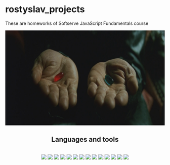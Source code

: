 # rostyslav_projects
These are homeworks of Softserve JavaScript Fundamentals course
<div align="center">
<img width="700px" height="300px" src="https://github.com/Matrix-citizen/Matrix-citizen/blob/main/404542.png" alt="Matrix banner">
</div>

<h2 align="center">Languages and tools</h2>

<br>
<div align="center">
<img src="https://img.icons8.com/color/48/000000/html-5--v1.png"/> <img src="https://img.icons8.com/color/48/000000/css3.png"/> <img src="https://img.icons8.com/color/48/000000/sass.png"/> <img src="https://img.icons8.com/color/48/000000/bootstrap.png"/> <img src="https://img.icons8.com/color/48/000000/javascript--v1.png"/> <img src="https://img.icons8.com/color/48/000000/typescript.png"/> <img src="https://img.icons8.com/color/48/000000/react-native.png"/> <img src="https://img.icons8.com/color/48/000000/nodejs.png"/> <img src="https://img.icons8.com/color/48/000000/mongodb.png"/> <img src="https://img.icons8.com/ios-filled/50/000000/sql.png"/> <img src="https://img.icons8.com/color/48/4a90e2/mysql-logo.png"/> <img src="https://img.icons8.com/color/48/000000/git.png"/> <img src="https://img.icons8.com/material-outlined/48/000000/github.png"/> <img src="https://img.icons8.com/color/48/000000/npm.png"/> 
 </div>
 <br>
